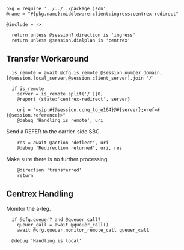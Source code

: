     pkg = require '../../../package.json'
    @name = "#{pkg.name}:middleware:client:ingress:centrex-redirect"

    @include = ->

      return unless @session?.direction is 'ingress'
      return unless @session.dialplan is 'centrex'

Transfer Workaround
-------------------

      is_remote = await @cfg.is_remote @session.number_domain, [@session.local_server,@session.client_server].join '/'

      if is_remote
        server = is_remote.split('/')[0]
        @report {state:'centrex-redirect', server}

        uri = "<sip:#{@session.ccnq_to_e164}@#{server};xref=#{@session.reference}>"
        @debug 'Handling is remote', uri

Send a REFER to the carrier-side SBC.

        res = await @action 'deflect', uri
        @debug 'Redirection returned', uri, res

Make sure there is no further processing.

        @direction 'transferred'
        return

Centrex Handling
----------------

Monitor the a-leg.

      if @cfg.queuer? and @queuer_call?
        queuer_call = await @queuer_call()
        await @cfg.queuer.monitor_remote_call queuer_call

      @debug 'Handling is local'
